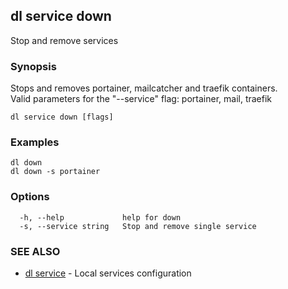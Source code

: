 ## dl service down

Stop and remove services

### Synopsis

Stops and removes portainer, mailcatcher and traefik containers.  
Valid parameters for the "--service" flag: portainer, mail, traefik

```
dl service down [flags]
```

### Examples

```
dl down
dl down -s portainer
```

### Options

```
  -h, --help             help for down
  -s, --service string   Stop and remove single service
```

### SEE ALSO

* [dl service](dl_service.md)	 - Local services configuration

